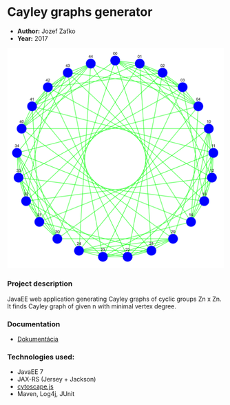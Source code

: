 # Cayley graphs generator

- **Author:** Jozef Zaťko
- **Year:** 2017

![Screenshot](img/5.png)

### Project description
JavaEE web application generating Cayley graphs of cyclic groups Zn x Zn. It finds Cayley graph of given n with minimal vertex degree.

### Documentation
    
- [Dokumentácia](https://github.com/jozefzatko/cayley/blob/master/prezentacia.pdf/)

### Technologies used:
- JavaEE 7
- JAX-RS (Jersey + Jackson)
- [cytoscape.js](https://github.com/cytoscape/cytoscape.js)
- Maven, Log4j, JUnit
